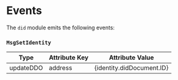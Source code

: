 <!--
order: 3
-->

# Events

The `did` module emits the following events:

### `MsgSetIdentity`

| Type     | Attribute Key | Attribute Value    |
| -------- | ------------- | ------------------ |
| updateDDO | address     | {identity.didDocument.ID}         |
